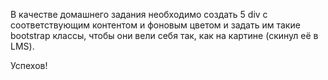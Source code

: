 В качестве домашнего задания необходимо создать 5 div с соответствующим контентом и фоновым цветом и задать им такие bootstrap классы, чтобы они вели себя так, как на картине (скинул её в LMS).

Успехов!